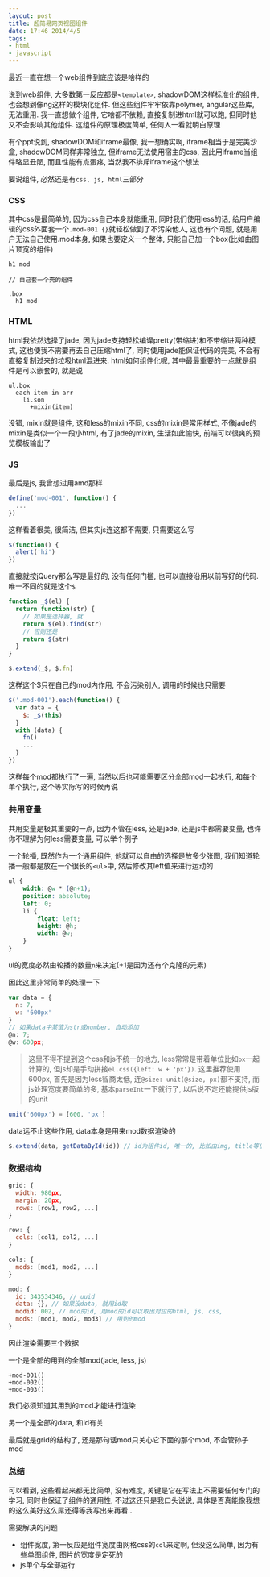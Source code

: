 ```yaml
---
layout: post
title: 超简易网页视图组件
date: 17:46 2014/4/5
tags:
- html
- javascript
---
```


最近一直在想一个web组件到底应该是啥样的

说到web组件, 大多数第一反应都是`<template>`, shadowDOM这样标准化的组件, 也会想到像ng这样的模块化组件.
但这些组件牢牢依靠polymer, angular这些库, 无法重用.
我一直想做个组件, 它啥都不依赖, 直接复制进html就可以跑, 但同时他又不会影响其他组件. 这组件的原理极度简单, 任何人一看就明白原理

有个ppt说到, shadowDOM和iframe最像, 我一想确实啊, iframe相当于是完美沙盒, shadowDOM同样非常独立, 但iframe无法使用宿主的css, 因此用iframe当组件略显丑陋, 而且性能有点蛋疼, 当然我不排斥iframe这个想法

要说组件, 必然还是有`css, js, html`三部分


### CSS

其中css是最简单的, 因为css自己本身就能重用, 同时我们使用less的话, 给用户编辑的css外面套一个`.mod-001 {}`就轻松做到了不污染他人, 这也有个问题, 就是用户无法自己使用.mod本身, 如果也要定义一个整体, 只能自己加一个box(比如由图片顶宽的组件)

```jade
h1 mod

// 自己套一个壳的组件

.box
  h1 mod
```

### HTML

html我依然选择了jade, 因为jade支持轻松编译pretty(带缩进)和不带缩进两种模式, 这也使我不需要再去自己压缩html了, 同时使用jade能保证代码的完美, 不会有直接复制过来的垃圾html混进来.
html如何组件化呢, 其中最最重要的一点就是组件是可以嵌套的, 就是说

```jade
ul.box
  each item in arr
    li.son
      +mixin(item)
```

没错, mixin就是组件, 这和less的mixin不同, css的mixin是常用样式, 不像jade的mixin是类似一个一段小html, 有了jade的mixin, 生活如此愉快, 前端可以很爽的预览模板输出了

### JS

最后是js, 我曾想过用amd那样

```js
define('mod-001', function() {
  ...
})
```

这样看着很美, 很简洁, 但其实js连这都不需要, 只需要这么写

```js
$(function() {
  alert('hi')
})
```

直接就按jQuery那么写是最好的, 没有任何门槛, 也可以直接沿用以前写好的代码.
唯一不同的就是这个`$`

```js
function _$(el) {
  return function(str) {
    // 如果是选择器, 就
    return $(el).find(str)
    // 否则还是
    return $(str)
  }
}

$.extend(_$, $.fn)
```

这样这个$只在自己的mod内作用, 不会污染别人, 调用的时候也只需要

```js
$('.mod-001').each(function() {
  var data = {
    $: _$(this)
  }
  with (data) {
    fn()
    ...
  }
})
```

这样每个mod都执行了一遍, 当然以后也可能需要区分全部mod一起执行, 和每个单个执行, 这个等实际写的时候再说

### 共用变量

共用变量是极其重要的一点, 因为不管在less, 还是jade, 还是js中都需要变量, 也许你不理解为何less需要变量, 可以举个例子

一个轮播, 既然作为一个通用组件, 他就可以自由的选择是放多少张图, 我们知道轮播一般都是放在一个很长的`<ul>`中, 然后修改其left值来进行运动的

```css
ul {
    width: @w * (@n+1);
    position: absolute;
    left: 0;
    li {
        float: left;
        height: @h;
        width: @w;
    }
}
```

ul的宽度必然由轮播的数量`n`来决定(+1是因为还有个克隆的元素)

因此这里非常简单的处理一下

```js
var data = {
  n: 7,
  w: '600px'
}
// 如果data中某值为str或number, 自动添加
@n: 7;
@w: 600px;
```

> 这里不得不提到这个css和js不统一的地方, less常常是带着单位比如`px`一起计算的, 但js却是手动拼接`el.css({left: w + 'px'})`.
这里推荐使用600px, 首先是因为less智商太低, 连`@size: unit(@size, px)`都不支持, 而js处理宽度要简单的多, 基本`parseInt`一下就行了, 以后说不定还能提供js版的unit

```js
unit('600px') = [600, 'px']
```

data远不止这些作用, data本身是用来mod数据渲染的

```js
$.extend(data, getDataById(id)) // id为组件id, 唯一的, 比如由img, title等值
```

### 数据结构

```js
grid: {
  width: 980px,
  margin: 20px,
  rows: [row1, row2, ...]
}

row: {
  cols: [col1, col2, ...]
}

cols: {
  mods: [mod1, mod2, ...]
}

mod: {
  id: 343534346, // uuid
  data: {}, // 如果没data, 就用id取
  modid: 002, // mod的id, 用mod的id可以取出对应的html, js, css,
  mods: [mod1, mod2, mod3] // 用到的mod
}
```

因此渲染需要三个数据

一个是全部的用到的全部mod(jade, less, js)

```jade
+mod-001()
+mod-002()
+mod-003()
```

我们必须知道其用到的mod才能进行渲染

另一个是全部的data, 和id有关

最后就是grid的结构了, 还是那句话mod只关心它下面的那个mod, 不会管孙子mod

### 总结

可以看到, 这些看起来都无比简单, 没有难度, 关键是它在写法上不需要任何专门的学习, 同时也保证了组件的通用性, 不过这还只是我口头说说, 具体是否真能像我想的这么美好这么屌还得等我写出来再看..

需要解决的问题

- 组件宽度, 第一反应是组件宽度由网格css的`col`来定啊, 但没这么简单, 因为有些单图组件, 图片的宽度是定死的
- js单个与全部运行
